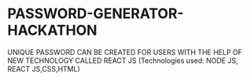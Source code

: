 # PASSWORD-GENERATOR-HACKATHON
UNIQUE PASSWORD CAN BE CREATED FOR USERS WITH THE HELP OF NEW TECHNOLOGY CALLED REACT JS (Technologies used: NODE JS, REACT JS,CSS,HTML)

